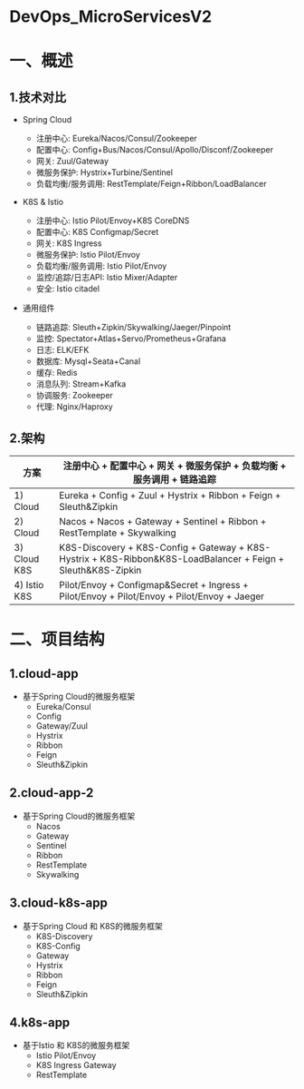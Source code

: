 # DevOps_MicroServicesV2

# 一、概述
## 1.技术对比
- Spring Cloud
  - 注册中心: Eureka/Nacos/Consul/Zookeeper
  - 配置中心: Config+Bus/Nacos/Consul/Apollo/Disconf/Zookeeper
  - 网关: Zuul/Gateway
  - 微服务保护: Hystrix+Turbine/Sentinel
  - 负载均衡/服务调用: RestTemplate/Feign+Ribbon/LoadBalancer

- K8S & Istio
  - 注册中心: Istio Pilot/Envoy+K8S CoreDNS
  - 配置中心: K8S Configmap/Secret
  - 网关: K8S Ingress
  - 微服务保护: Istio Pilot/Envoy
  - 负载均衡/服务调用: Istio Pilot/Envoy
  - 监控/追踪/日志API: Istio Mixer/Adapter
  - 安全: Istio citadel

- 通用组件
  - 链路追踪: Sleuth+Zipkin/Skywalking/Jaeger/Pinpoint
  - 监控: Spectator+Atlas+Servo/Prometheus+Grafana
  - 日志: ELK/EFK
  - 数据库: Mysql+Seata+Canal
  - 缓存: Redis
  - 消息队列: Stream+Kafka
  - 协调服务: Zookeeper
  - 代理: Nginx/Haproxy

## 2.架构
| 方案 | 注册中心 + 配置中心 + 网关 + 微服务保护 + 负载均衡 + 服务调用 + 链路追踪 |
| ------ | ------ |
| 1) Cloud | Eureka + Config + Zuul + Hystrix + Ribbon + Feign + Sleuth&Zipkin |
| 2) Cloud | Nacos + Nacos + Gateway + Sentinel + Ribbon + RestTemplate + Skywalking |
| 3) Cloud K8S | K8S-Discovery + K8S-Config + Gateway + K8S-Hystrix + K8S-Ribbon&K8S-LoadBalancer + Feign + Sleuth&K8S-Zipkin |
| 4) Istio K8S | Pilot/Envoy + Configmap&Secret + Ingress + Pilot/Envoy + Pilot/Envoy + Pilot/Envoy + Jaeger |

# 二、项目结构
## 1.cloud-app
- 基于Spring Cloud的微服务框架
  - Eureka/Consul
  - Config
  - Gateway/Zuul
  - Hystrix
  - Ribbon
  - Feign
  - Sleuth&Zipkin

## 2.cloud-app-2
- 基于Spring Cloud的微服务框架
  - Nacos
  - Gateway
  - Sentinel
  - Ribbon
  - RestTemplate
  - Skywalking

## 3.cloud-k8s-app
- 基于Spring Cloud 和 K8S的微服务框架
  - K8S-Discovery
  - K8S-Config
  - Gateway
  - Hystrix
  - Ribbon
  - Feign
  - Sleuth&Zipkin

## 4.k8s-app
- 基于Istio 和 K8S的微服务框架
  - Istio Pilot/Envoy
  - K8S Ingress Gateway
  - RestTemplate
